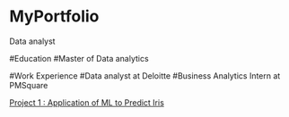 # MyPortfolio
Data analyst

#Education
#Master of Data analytics

#Work Experience
#Data analyst at Deloitte
#Business Analytics Intern at PMSquare

[Project 1 : Application of ML to Predict Iris](https://github.com/SachiD123/MyPortfolio.github.io/blob/main/ApplicationofMLtoPredictIris.ipynb)

